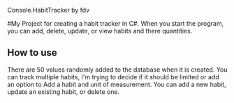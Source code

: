 Console.HabitTracker by fdv

#My Project for creating a habit tracker in C#.  When you start the program, you can add, delete, update, or view habits and there quantities.

## How to use
There are 50 values randomly added to the database when it is created.
You can track multiple habits, I'm trying to decide if it should be limited or add an option to Add a habit and unit of measurement.
You can add a new habit, update an existing habit, or delete one.
